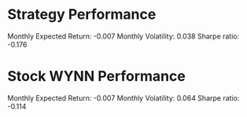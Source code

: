 # Strategy Performance
Monthly Expected Return: -0.007
Monthly Volatility: 0.038
Sharpe ratio: -0.176
# Stock WYNN Performance
Monthly Expected Return: -0.007
Monthly Volatility: 0.064
Sharpe ratio: -0.114
